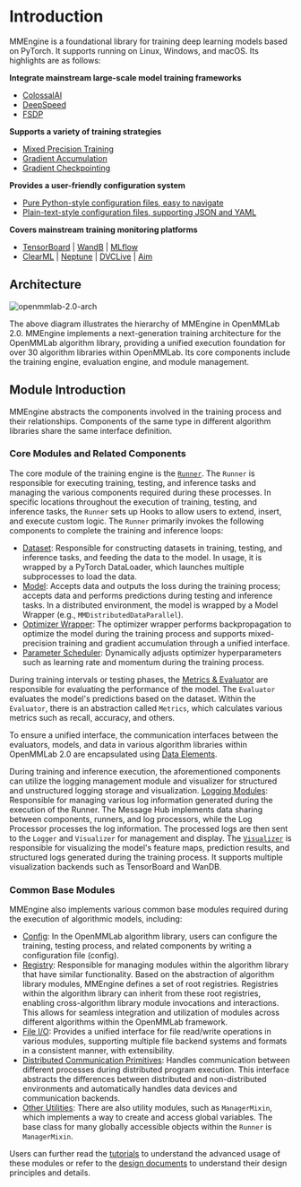# Introduction

MMEngine is a foundational library for training deep learning models based on
PyTorch. It supports running on Linux, Windows, and macOS. Its highlights are as follows:

**Integrate mainstream large-scale model training frameworks**

- [ColossalAI](https://mmengine.readthedocs.io/en/latest/common_usage/large_model_training.html#colossalai)
- [DeepSpeed](https://mmengine.readthedocs.io/en/latest/common_usage/large_model_training.html#deepspeed)
- [FSDP](https://mmengine.readthedocs.io/en/latest/common_usage/large_model_training.html#fullyshardeddataparallel-fsdp)

**Supports a variety of training strategies**

- [Mixed Precision Training](https://mmengine.readthedocs.io/en/latest/common_usage/speed_up_training.html#id3)
- [Gradient Accumulation](https://mmengine.readthedocs.io/en/latest/common_usage/save_gpu_memory.html#id2)
- [Gradient Checkpointing](https://mmengine.readthedocs.io/en/latest/common_usage/save_gpu_memory.html#id3)

**Provides a user-friendly configuration system**

- [Pure Python-style configuration files, easy to navigate](https://mmengine.readthedocs.io/en/latest/advanced_tutorials/config.html#python-beta)
- [Plain-text-style configuration files, supporting JSON and YAML](https://mmengine.readthedocs.io/en/latest/advanced_tutorials/config.html#id1)

**Covers mainstream training monitoring platforms**

- [TensorBoard](https://mmengine.readthedocs.io/en/latest/common_usage/visualize_training_log.html#tensorboard) | [WandB](https://mmengine.readthedocs.io/en/latest/common_usage/visualize_training_log.html#wandb) | [MLflow](https://mmengine.readthedocs.io/en/latest/common_usage/visualize_training_log.html#mlflow-wip)
- [ClearML](https://mmengine.readthedocs.io/en/latest/common_usage/visualize_training_log.html#clearml) | [Neptune](https://mmengine.readthedocs.io/en/latest/common_usage/visualize_training_log.html#neptune) | [DVCLive](https://mmengine.readthedocs.io/en/latest/common_usage/visualize_training_log.html#dvclive) | [Aim](https://mmengine.readthedocs.io/en/latest/common_usage/visualize_training_log.html#aim)

## Architecture

![openmmlab-2.0-arch](https://user-images.githubusercontent.com/40779233/187065730-1e9af236-37dc-4dbd-b448-cce3b72b0109.png)

The above diagram illustrates the hierarchy of MMEngine in OpenMMLab 2.0.
MMEngine implements a next-generation training architecture for the OpenMMLab
algorithm library, providing a unified execution foundation for over 30
algorithm libraries within OpenMMLab. Its core components include the training
engine, evaluation engine, and module management.

## Module Introduction

MMEngine abstracts the components involved in the training process and their
relationships. Components of the same type in different algorithm libraries
share the same interface definition.

### Core Modules and Related Components

The core module of the training engine is the
[`Runner`](../tutorials/runner.md). The `Runner` is responsible for executing
training, testing, and inference tasks and managing the various components
required during these processes. In specific locations throughout the
execution of training, testing, and inference tasks, the `Runner` sets up Hooks
to allow users to extend, insert, and execute custom logic. The `Runner`
primarily invokes the following components to complete the training and
inference loops:

- [Dataset](../tutorials/dataset.md): Responsible for constructing datasets in
  training, testing, and inference tasks, and feeding the data to the model.
  In usage, it is wrapped by a PyTorch DataLoader, which launches multiple
  subprocesses to load the data.
- [Model](../tutorials/model.md): Accepts data and outputs the loss during the
  training process; accepts data and performs predictions during testing and
  inference tasks. In a distributed environment, the model is wrapped by a
  Model Wrapper (e.g., `MMDistributedDataParallel`).
- [Optimizer Wrapper](../tutorials/optim_wrapper.md): The optimizer wrapper
  performs backpropagation to optimize the model during the training process
  and supports mixed-precision training and gradient accumulation through a
  unified interface.
- [Parameter Scheduler](../tutorials/param_scheduler.md): Dynamically adjusts
  optimizer hyperparameters such as learning rate and momentum during the
  training process.

During training intervals or testing phases, the [Metrics &
Evaluator](../tutorials/evaluation.md) are responsible for evaluating the
performance of the model. The `Evaluator` evaluates the model's predictions
based on the dataset. Within the `Evaluator`, there is an abstraction called
`Metrics`, which calculates various metrics such as recall, accuracy, and
others.

To ensure a unified interface, the communication interfaces between the
evaluators, models, and data in various algorithm libraries within OpenMMLab
2.0 are encapsulated using
[Data Elements](../advanced_tutorials/data_element.md).

During training and inference execution, the aforementioned components can
utilize the logging management module and visualizer for structured and
unstructured logging storage and visualization. [Logging
Modules](../advanced_tutorials/logging.md): Responsible for managing various
log information generated during the execution of the Runner. The Message Hub
implements data sharing between components, runners, and log processors, while
the Log Processor processes the log information. The processed logs are then
sent to the `Logger` and `Visualizer` for management and display. The
[`Visualizer`](../advanced_tutorials/visualization.md) is responsible for
visualizing the model's feature maps, prediction results, and structured logs
generated during the training process. It supports multiple visualization
backends such as TensorBoard and WanDB.

### Common Base Modules

MMEngine also implements various common base modules required during the
execution of algorithmic models, including:

- [Config](../advanced_tutorials/config.md): In the OpenMMLab algorithm library, users can configure the training, testing process,
  and related components by writing a configuration file (config).
- [Registry](../advanced_tutorials/registry.md): Responsible for managing
  modules within the algorithm library that have similar functionality. Based on the abstraction of algorithm library modules, MMEngine defines a set of root registries. Registries within the algorithm library can inherit from these root registries, enabling cross-algorithm library module invocations and interactions. This allows for seamless integration and utilization of modules across different algorithms within the OpenMMLab framework.
- [File I/O](../advanced_tutorials/fileio.md): Provides a unified interface
  for file read/write operations in various modules, supporting multiple file
  backend systems and formats in a consistent manner, with extensibility.
- [Distributed Communication Primitives](../advanced_tutorials/distributed.md):
  Handles communication between different processes during distributed program
  execution. This interface abstracts the differences between distributed and
  non-distributed environments and automatically handles data devices and
  communication backends.
- [Other Utilities](../advanced_tutorials/manager_mixin.md): There are also
  utility modules, such as `ManagerMixin`, which implements a way to create
  and access global variables. The base class for many globally accessible
  objects within the `Runner` is `ManagerMixin`.

Users can further read the [tutorials](../tutorials/runner.md) to understand the advanced usage of these
modules or refer to the [design documents](../design/hook.md) to understand their design principles
and details.
